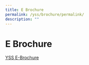 ```yaml
---
title: E Brochure
permalink: /yss/brochure/permalink/
description: ""
---
```

**E Brochure**
==============

[YSS E-Brochure](/files/YSS%20e-Brochure.pdf)